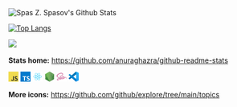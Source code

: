 <img alt="Spas Z. Spasov's Github Stats" width="400" src="https://github-readme-stats.vercel.app/api?username=pa4080&show_icons=true" />


[![Top Langs](https://github-readme-stats.vercel.app/api/top-langs/?username=pa4080&layout=compact)](https://github.com/pa4080)

![](https://komarev.com/ghpvc/?username=pa4080&style=flat&color=7957d5)

**Stats home:** <https://github.com/anuraghazra/github-readme-stats>

<!---
pa4080/pa4080 is a ✨ special ✨ repository because its `README.md` (this file) appears on your GitHub profile.
You can click the Preview link to take a look at your changes.

metalevel-tech/.github is a ✨ special ✨ repository because its `profile/README.md` (this file) appears on the GitHub organisation's profile.
You can click the Preview link to take a look at your changes.

**Here are some ideas to get you started:**

🙋‍♀️ A short introduction - what is your organization all about?
🌈 Contribution guidelines - how can the community get involved?
👩‍💻 Useful resources - where can the community find your docs? Is there anything else the community should know?
🍿 Fun facts - what does your team eat for breakfast?
🧙 Remember, you can do mighty things with the power of [Markdown](https://docs.github.com/github/writing-on-github/getting-started-with-writing-and-formatting-on-github/basic-writing-and-formatting-syntax)


- 🤔 About Me:
- 🚀 A Front-End Developer.
- 🏷️ A Minimalist.
- ✉️ Reach Me: pipipi_pikachu@163.com
- 🏆 Github Stats:


- 👋 Hi, I’m @pa4080
- 👀 I’m interested in ...
- 🌱 I’m currently learning ...
- 💞️ I’m looking to collaborate on ...
- 📫 How to reach me ...
-->

<code><img height="20" src="https://raw.githubusercontent.com/github/explore/80688e429a7d4ef2fca1e82350fe8e3517d3494d/topics/javascript/javascript.png"></code>
<code><img height="20" src="https://raw.githubusercontent.com/github/explore/80688e429a7d4ef2fca1e82350fe8e3517d3494d/topics/typescript/typescript.png"></code>
<code><img height="20" src="https://raw.githubusercontent.com/github/explore/80688e429a7d4ef2fca1e82350fe8e3517d3494d/topics/react/react.png"></code>
<code><img height="20" src="https://raw.githubusercontent.com/github/explore/80688e429a7d4ef2fca1e82350fe8e3517d3494d/topics/nodejs/nodejs.png"></code>
<code><img height="20" src="https://raw.githubusercontent.com/github/explore/80688e429a7d4ef2fca1e82350fe8e3517d3494d/topics/sass/sass.png"></code>
<code><img height="20" src="https://raw.githubusercontent.com/github/explore/80688e429a7d4ef2fca1e82350fe8e3517d3494d/topics/visual-studio-code/visual-studio-code.png"></code>

**More icons:** <https://github.com/github/explore/tree/main/topics>
